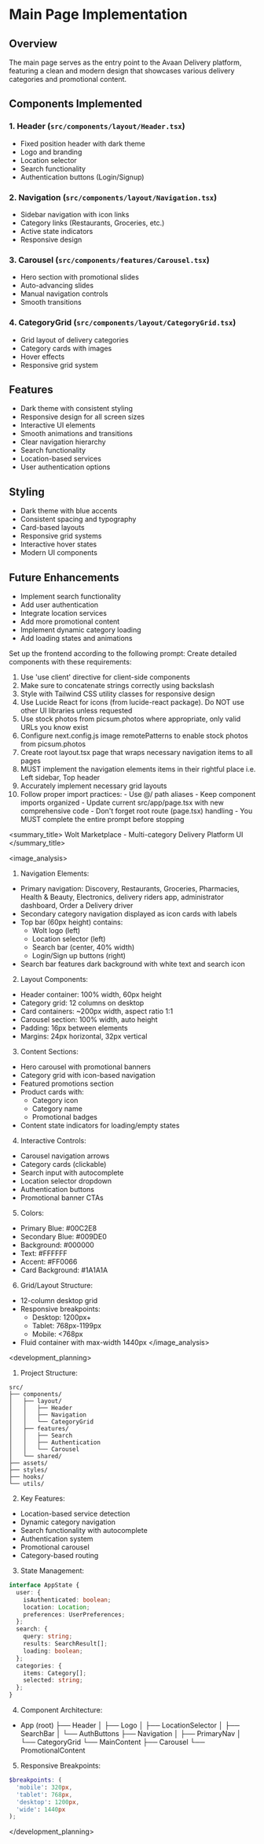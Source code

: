 # Main Page Implementation

## Overview
The main page serves as the entry point to the Avaan Delivery platform, featuring a clean and modern design that showcases various delivery categories and promotional content.

## Components Implemented

### 1. Header (`src/components/layout/Header.tsx`)
- Fixed position header with dark theme
- Logo and branding
- Location selector
- Search functionality
- Authentication buttons (Login/Signup)

### 2. Navigation (`src/components/layout/Navigation.tsx`)
- Sidebar navigation with icon links
- Category links (Restaurants, Groceries, etc.)
- Active state indicators
- Responsive design

### 3. Carousel (`src/components/features/Carousel.tsx`)
- Hero section with promotional slides
- Auto-advancing slides
- Manual navigation controls
- Smooth transitions

### 4. CategoryGrid (`src/components/layout/CategoryGrid.tsx`)
- Grid layout of delivery categories
- Category cards with images
- Hover effects
- Responsive grid system

## Features
- Dark theme with consistent styling
- Responsive design for all screen sizes
- Interactive UI elements
- Smooth animations and transitions
- Clear navigation hierarchy
- Search functionality
- Location-based services
- User authentication options

## Styling
- Dark theme with blue accents
- Consistent spacing and typography
- Card-based layouts
- Responsive grid systems
- Interactive hover states
- Modern UI components

## Future Enhancements
- Implement search functionality
- Add user authentication
- Integrate location services
- Add more promotional content
- Implement dynamic category loading
- Add loading states and animations

Set up the frontend according to the following prompt:
  <frontend-prompt>
  Create detailed components with these requirements:
  1. Use 'use client' directive for client-side components
  2. Make sure to concatenate strings correctly using backslash
  3. Style with Tailwind CSS utility classes for responsive design
  4. Use Lucide React for icons (from lucide-react package). Do NOT use other UI libraries unless requested
  5. Use stock photos from picsum.photos where appropriate, only valid URLs you know exist
  6. Configure next.config.js image remotePatterns to enable stock photos from picsum.photos
  7. Create root layout.tsx page that wraps necessary navigation items to all pages
  8. MUST implement the navigation elements items in their rightful place i.e. Left sidebar, Top header
  9. Accurately implement necessary grid layouts
  10. Follow proper import practices:
     - Use @/ path aliases
     - Keep component imports organized
     - Update current src/app/page.tsx with new comprehensive code
     - Don't forget root route (page.tsx) handling
     - You MUST complete the entire prompt before stopping
  </frontend-prompt>

  <summary_title>
Wolt Marketplace - Multi-category Delivery Platform UI
</summary_title>

<image_analysis>
1. Navigation Elements:
- Primary navigation: Discovery, Restaurants, Groceries, Pharmacies, Health & Beauty, Electronics, delivery riders app, administrator dashboard, Order a Delivery driver
- Secondary category navigation displayed as icon cards with labels
- Top bar (60px height) contains:
  * Wolt logo (left)
  * Location selector (left)
  * Search bar (center, 40% width)
  * Login/Sign up buttons (right)
- Search bar features dark background with white text and search icon

2. Layout Components:
- Header container: 100% width, 60px height
- Category grid: 12 columns on desktop
- Card containers: ~200px width, aspect ratio 1:1
- Carousel section: 100% width, auto height
- Padding: 16px between elements
- Margins: 24px horizontal, 32px vertical

3. Content Sections:
- Hero carousel with promotional banners
- Category grid with icon-based navigation
- Featured promotions section
- Product cards with:
  * Category icon
  * Category name
  * Promotional badges
- Content state indicators for loading/empty states

4. Interactive Controls:
- Carousel navigation arrows
- Category cards (clickable)
- Search input with autocomplete
- Location selector dropdown
- Authentication buttons
- Promotional banner CTAs

5. Colors:
- Primary Blue: #00C2E8
- Secondary Blue: #009DE0
- Background: #000000
- Text: #FFFFFF
- Accent: #FF0066
- Card Background: #1A1A1A

6. Grid/Layout Structure:
- 12-column desktop grid
- Responsive breakpoints:
  * Desktop: 1200px+
  * Tablet: 768px-1199px
  * Mobile: <768px
- Fluid container with max-width 1440px
</image_analysis>

<development_planning>
1. Project Structure:
```
src/
├── components/
│   ├── layout/
│   │   ├── Header
│   │   ├── Navigation
│   │   └── CategoryGrid
│   ├── features/
│   │   ├── Search
│   │   ├── Authentication
│   │   └── Carousel
│   └── shared/
├── assets/
├── styles/
├── hooks/
└── utils/
```

2. Key Features:
- Location-based service detection
- Dynamic category navigation
- Search functionality with autocomplete
- Authentication system
- Promotional carousel
- Category-based routing

3. State Management:
```typescript
interface AppState {
  user: {
    isAuthenticated: boolean;
    location: Location;
    preferences: UserPreferences;
  };
  search: {
    query: string;
    results: SearchResult[];
    loading: boolean;
  };
  categories: {
    items: Category[];
    selected: string;
  };
}
```

4. Component Architecture:
- App (root)
  ├── Header
  │   ├── Logo
  │   ├── LocationSelector
  │   ├── SearchBar
  │   └── AuthButtons
  ├── Navigation
  │   ├── PrimaryNav
  │   └── CategoryGrid
  └── MainContent
      ├── Carousel
      └── PromotionalContent

5. Responsive Breakpoints:
```scss
$breakpoints: (
  'mobile': 320px,
  'tablet': 768px,
  'desktop': 1200px,
  'wide': 1440px
);
```
</development_planning>